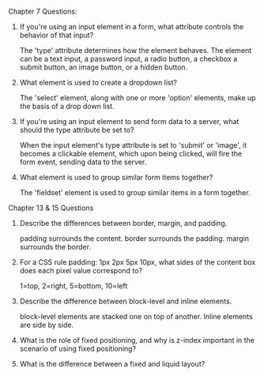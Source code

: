Chapter 7 Questions:

1. If you're using an input element in a form, what attribute controls the behavior of that input?
    
    The 'type' attribute determines how the element behaves. The element can be a text input, 
    a password input, a radio button, a checkbox a submit button, an image button, or a hidden button.
    
2. What element is used to create a dropdown list?

    The 'select' element, along with one or more 'option' elements, make up the basis of a drop down list.
    
3. If you're using an input element to send form data to a server, what should the type attribute be set to?

    When the input element's type attribute is set to 'submit' or 'image', it becomes a clickable element, 
    which upon being clicked, will fire the form event, sending data to the server.
    
4. What element is used to group similar form items together?

    The 'fieldset' element is used to group similar items in a form together.

Chapter 13 & 15 Questions

1. Describe the differences between border, margin, and padding.

    padding surrounds the content. border surrounds the padding. margin surrounds the border.
    
2. For a CSS rule padding: 1px 2px 5px 10px, what sides of the content box does each pixel value correspond to?

    1=top, 2=right, 5=bottom, 10=left
    
3. Describe the difference between block-level and inline elements.

    block-level elements are stacked one on top of another. Inline elements are side by side.

4. What is the role of fixed positioning, and why is z-index important in the scenario of using fixed positioning?

    

5. What is the difference between a fixed and liquid layout?
